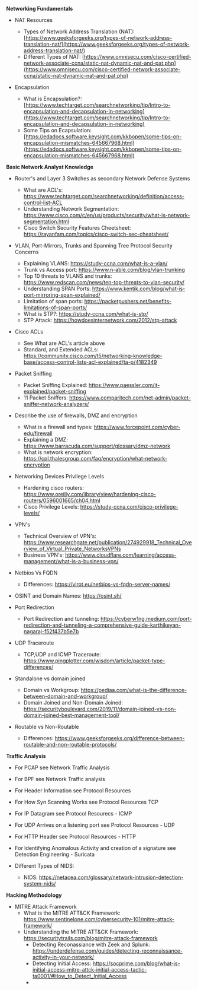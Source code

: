 **Networking Fundamentals**

- NAT Resources
    
    - Types of Network Address Translation (NAT): [https://www.geeksforgeeks.org/types-of-network-address-translation-nat/](https://www.geeksforgeeks.org/types-of-network-address-translation-nat/)
    - Different Types of NAT: [https://www.omnisecu.com/cisco-certified-network-associate-ccna/static-nat-dynamic-nat-and-pat.php](https://www.omnisecu.com/cisco-certified-network-associate-ccna/static-nat-dynamic-nat-and-pat.php)
- Encapsulation
    
    - What is Encapsulation?: [https://www.techtarget.com/searchnetworking/tip/Intro-to-encapsulation-and-decapsulation-in-networking](https://www.techtarget.com/searchnetworking/tip/Intro-to-encapsulation-and-decapsulation-in-networking)
    - Some Tips on Ecapsulation: [https://edadocs.software.keysight.com/kkbopen/some-tips-on-encapsulation-mismatches-645667968.html](https://edadocs.software.keysight.com/kkbopen/some-tips-on-encapsulation-mismatches-645667968.html)

**Basic Network Analyst Knowledge**

- Router's and Layer 3 Switches as secondary Network Defense Systems
	 - What are ACL's: https://www.techtarget.com/searchnetworking/definition/access-control-list-ACL
	 - Understanding Network Segmentation: https://www.cisco.com/c/en/us/products/security/what-is-network-segmentation.html
	 - Cisco Switch Security Features Cheetsheet: https://rayanfam.com/topics/cisco-switch-sec-cheatsheet/
- VLAN, Port-Mirrors, Trunks and Spanning Tree Protocol Security Concerns
	- Explaining VLANS: https://study-ccna.com/what-is-a-vlan/
	- Trunk vs Access port: https://www.n-able.com/blog/vlan-trunking
	- Top 10 threats to VLANS and trunks: https://www.redscan.com/news/ten-top-threats-to-vlan-security/
	- Understanding SPAN Ports: https://www.kentik.com/blog/what-is-port-mirroring-span-explained/
	- Limitation of span ports: https://packetpushers.net/benefits-limitations-of-span-ports/
	- What is STP?: https://study-ccna.com/what-is-stp/
	- STP Attack: https://howdoesinternetwork.com/2012/stp-attack

- Cisco ACLs
	- See What are ACL's article above
	- Standard, and Extended ACLs: https://community.cisco.com/t5/networking-knowledge-base/access-control-lists-acl-explained/ta-p/4182349

- Packet Sniffing
	- Packet Sniffing Explained: https://www.paessler.com/it-explained/packet-sniffing
	- 11 Packet Sniffers: https://www.comparitech.com/net-admin/packet-sniffer-network-analyzers/

- Describe the use of firewalls, DMZ and encryption
	- What is a firewall and types: https://www.forcepoint.com/cyber-edu/firewall
	- Explaining a DMZ: https://www.barracuda.com/support/glossary/dmz-network
	- What is network encryption: https://cpl.thalesgroup.com/faq/encryption/what-network-encryption

- Networking Devices Privilege Levels
	- Hardening cisco routers: https://www.oreilly.com/library/view/hardening-cisco-routers/0596001665/ch04.html
	- Cisco Privilege Levels: https://study-ccna.com/cisco-privilege-levels/


- VPN's
	- Technical Overview of VPN's: https://www.researchgate.net/publication/274929918_Technical_Overview_of_Virtual_Private_NetworksVPNs
	- Business VPN's: https://www.cloudflare.com/learning/access-management/what-is-a-business-vpn/

- Netbios Vs FQDN
	- Differences: https://virot.eu/netbios-vs-fqdn-server-names/

- OSINT and Domain Names: https://osint.sh/

- Port Redirection
	- Port Redirection and tunneling: https://cyberw1ng.medium.com/port-redirection-and-tunneling-a-comprehensive-guide-karthikeyan-nagaraj-f52f437b5e7b

- UDP Traceroute
	- TCP,UDP and ICMP Traceroute: https://www.pingplotter.com/wisdom/article/packet-type-differences/

- Standalone vs domain joined
	- Domain vs Workgroup: https://pediaa.com/what-is-the-difference-between-domain-and-workgroup/
	- Domain Joined and Non-Domain Joined: https://securityboulevard.com/2019/11/domain-joined-vs-non-domain-joined-best-management-tool/

- Routable vs Non-Routable
	- Differences: https://www.geeksforgeeks.org/difference-between-routable-and-non-routable-protocols/

**Traffic Analysis**

- For PCAP see Network Traffic Analysis
- For BPF see Network Traffic analysis
- For Header Information see Protocol Resources

- For How Syn Scanning Works see Protocol Resources TCP
- For IP Datagram see Protocol Resourecs - ICMP
- For UDP Arrives on a listening port see Protocol Resources - UDP
- For HTTP Header see Protocol Resources - HTTP
- For Identifying Anomalous Activity and creation of a signature see Detection Engineering - Suricata
- Different Types of NIDS:
	- NIDS: https://netacea.com/glossary/network-intrusion-detection-system-nids/


 **Hacking Methodology**

- MITRE Attack Framework
	- What is the MITRE ATT&CK Framework: https://www.sentinelone.com/cybersecurity-101/mitre-attack-framework/
 	- Understanding the MITRE ATT&CK Framework: https://securitytrails.com/blog/mitre-attack-framework
    	- Detecting Reconassiance with Zeek and Splunk: https://underdefense.com/guides/detecting-reconnaissance-activity-in-your-network/
       	- Detecting Initial Access: https://socprime.com/blog/what-is-initial-access-mitre-attck-initial-access-tactic-ta0001/#How_to_Detect_Initial_Access
       	- 

